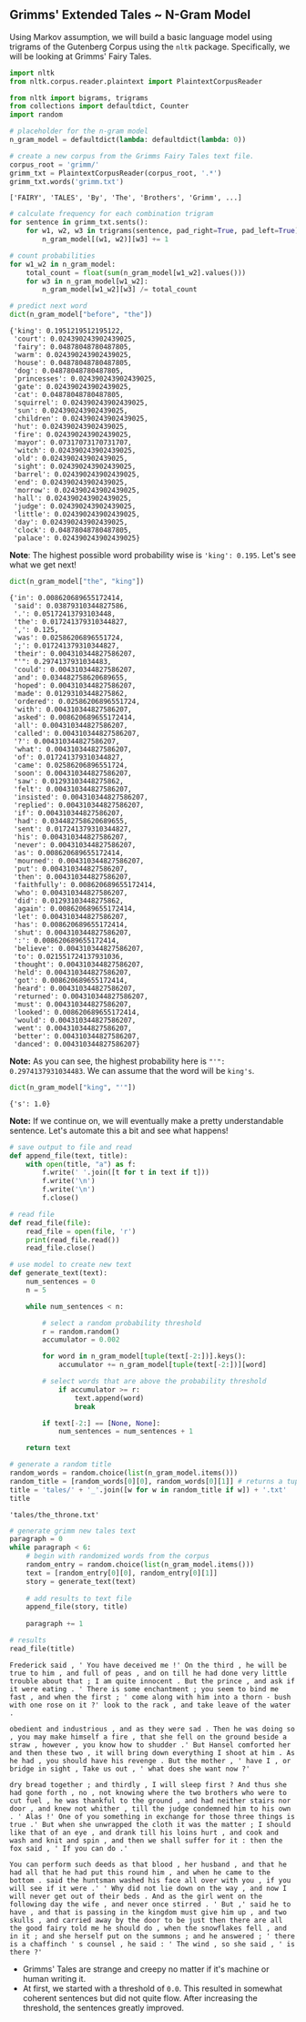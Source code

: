 ## Grimms' Extended Tales ~ N-Gram Model
Using Markov assumption, we will build a basic language model using trigrams of the Gutenberg Corpus using the ```nltk``` package. Specifically, we will be looking at Grimms' Fairy Tales.


```python
import nltk
from nltk.corpus.reader.plaintext import PlaintextCorpusReader

from nltk import bigrams, trigrams
from collections import defaultdict, Counter
import random
```


```python
# placeholder for the n-gram model
n_gram_model = defaultdict(lambda: defaultdict(lambda: 0))
```


```python
# create a new corpus from the Grimms Fairy Tales text file.
corpus_root = 'grimm/'
grimm_txt = PlaintextCorpusReader(corpus_root, '.*')
grimm_txt.words('grimm.txt')
```




    ['FAIRY', 'TALES', 'By', 'The', 'Brothers', 'Grimm', ...]




```python
# calculate frequency for each combination trigram
for sentence in grimm_txt.sents():
    for w1, w2, w3 in trigrams(sentence, pad_right=True, pad_left=True):
        n_gram_model[(w1, w2)][w3] += 1
```


```python
# count probabilities
for w1_w2 in n_gram_model:
    total_count = float(sum(n_gram_model[w1_w2].values()))
    for w3 in n_gram_model[w1_w2]:
        n_gram_model[w1_w2][w3] /= total_count
```


```python
# predict next word
dict(n_gram_model["before", "the"])
```




    {'king': 0.1951219512195122,
     'court': 0.024390243902439025,
     'fairy': 0.04878048780487805,
     'warm': 0.024390243902439025,
     'house': 0.04878048780487805,
     'dog': 0.04878048780487805,
     'princesses': 0.024390243902439025,
     'gate': 0.024390243902439025,
     'cat': 0.04878048780487805,
     'squirrel': 0.024390243902439025,
     'sun': 0.024390243902439025,
     'children': 0.024390243902439025,
     'hut': 0.024390243902439025,
     'fire': 0.024390243902439025,
     'mayor': 0.07317073170731707,
     'witch': 0.024390243902439025,
     'old': 0.024390243902439025,
     'sight': 0.024390243902439025,
     'barrel': 0.024390243902439025,
     'end': 0.024390243902439025,
     'morrow': 0.024390243902439025,
     'hall': 0.024390243902439025,
     'judge': 0.024390243902439025,
     'little': 0.024390243902439025,
     'day': 0.024390243902439025,
     'clock': 0.04878048780487805,
     'palace': 0.024390243902439025}



__Note__: The highest possible word probability wise is ```'king': 0.195```. Let's see what we get next!


```python
dict(n_gram_model["the", "king"])
```




    {'in': 0.008620689655172414,
     'said': 0.03879310344827586,
     '.': 0.05172413793103448,
     'the': 0.017241379310344827,
     ',': 0.125,
     'was': 0.02586206896551724,
     ';': 0.017241379310344827,
     'their': 0.004310344827586207,
     "'": 0.2974137931034483,
     'could': 0.004310344827586207,
     'and': 0.034482758620689655,
     'hoped': 0.004310344827586207,
     'made': 0.01293103448275862,
     'ordered': 0.02586206896551724,
     'with': 0.004310344827586207,
     'asked': 0.008620689655172414,
     'all': 0.004310344827586207,
     'called': 0.004310344827586207,
     '?': 0.004310344827586207,
     'what': 0.004310344827586207,
     'of': 0.017241379310344827,
     'came': 0.02586206896551724,
     'soon': 0.004310344827586207,
     'saw': 0.01293103448275862,
     'felt': 0.004310344827586207,
     'insisted': 0.004310344827586207,
     'replied': 0.004310344827586207,
     'if': 0.004310344827586207,
     'had': 0.034482758620689655,
     'sent': 0.017241379310344827,
     'his': 0.004310344827586207,
     'never': 0.004310344827586207,
     'as': 0.008620689655172414,
     'mourned': 0.004310344827586207,
     'put': 0.004310344827586207,
     'then': 0.004310344827586207,
     'faithfully': 0.008620689655172414,
     'who': 0.004310344827586207,
     'did': 0.01293103448275862,
     'again': 0.008620689655172414,
     'let': 0.004310344827586207,
     'has': 0.008620689655172414,
     'shut': 0.004310344827586207,
     ':': 0.008620689655172414,
     'believe': 0.004310344827586207,
     'to': 0.021551724137931036,
     'thought': 0.004310344827586207,
     'held': 0.004310344827586207,
     'got': 0.008620689655172414,
     'heard': 0.004310344827586207,
     'returned': 0.004310344827586207,
     'must': 0.004310344827586207,
     'looked': 0.008620689655172414,
     'would': 0.004310344827586207,
     'went': 0.004310344827586207,
     'better': 0.004310344827586207,
     'danced': 0.004310344827586207}



__Note:__ As you can see, the highest probability here is ```"'": 0.2974137931034483```. We can assume that the word will be ```king's```.


```python
dict(n_gram_model["king", "'"])
```




    {'s': 1.0}



__Note:__ If we continue on, we will eventually make a pretty understandable sentence. Let's automate this a bit and see what happens!


```python
# save output to file and read
def append_file(text, title):
    with open(title, "a") as f:
        f.write(' '.join([t for t in text if t]))
        f.write('\n')
        f.write('\n')
        f.close()
```


```python
# read file
def read_file(file):
    read_file = open(file, 'r') 
    print(read_file.read()) 
    read_file.close()
```


```python
# use model to create new text
def generate_text(text):
    num_sentences = 0
    n = 5

    while num_sentences < n:

        # select a random probability threshold  
        r = random.random()
        accumulator = 0.002

        for word in n_gram_model[tuple(text[-2:])].keys():
            accumulator += n_gram_model[tuple(text[-2:])][word]

        # select words that are above the probability threshold
            if accumulator >= r:
                text.append(word)
                break

        if text[-2:] == [None, None]:
            num_sentences = num_sentences + 1

    return text
```


```python
# generate a random title
random_words = random.choice(list(n_gram_model.items()))
random_title = [random_words[0][0], random_words[0][1]] # returns a tuple so return string only!
title = 'tales/' + '_'.join([w for w in random_title if w]) + '.txt'
title
```




    'tales/the_throne.txt'




```python
# generate grimm new tales text
paragraph = 0
while paragraph < 6:
    # begin with randomized words from the corpus
    random_entry = random.choice(list(n_gram_model.items()))
    text = [random_entry[0][0], random_entry[0][1]]
    story = generate_text(text)
    
    # add results to text file
    append_file(story, title)
    
    paragraph += 1

# results
read_file(title)

```

    Frederick said , ' You have deceived me !' On the third , he will be true to him , and full of peas , and on till he had done very little trouble about that ; I am quite innocent . But the prince , and ask if it were eating . ' There is some enchantment ; you seem to bind me fast , and when the first ; ' come along with him into a thorn - bush with one rose on it ?' look to the rack , and take leave of the water .

```
obedient and industrious , and as they were sad . Then he was doing so , you may make himself a fire , that she fell on the ground beside a straw , however , you know how to shudder .' But Hansel comforted her and then these two , it will bring down everything I shoot at him . As he had , you should have his revenge . But the mother , ' have I , or bridge in sight , Take us out , ' what does she want now ?'

dry bread together ; and thirdly , I will sleep first ? And thus she had gone forth , no , not knowing where the two brothers who were to cut fuel , he was thankful to the ground , and had neither stairs nor door , and knew not whither , till the judge condemned him to his own . ' Alas !' One of you something in exchange for those three things is true .' But when she unwrapped the cloth it was the matter ; I should like that of an eye , and drank till his loins hurt , and cook and wash and knit and spin , and then we shall suffer for it : then the fox said , ' If you can do .'

You can perform such deeds as that blood , her husband , and that he had all that he had put this round him , and when he came to the bottom . said the huntsman washed his face all over with you , if you will see if it were .' ' Why did not lie down on the way , and now I will never get out of their beds . And as the girl went on the following day the wife , and never once stirred . ' But ,' said he to have , and that is passing in the kingdom must give him up , and two skulls , and carried away by the door to be just then there are all the good fairy told me he should do , when the snowflakes fell , and in it ; and she herself put on the summons ; and he answered ; ' there is a chaffinch ' s counsel , he said : ' The wind , so she said , ' is there ?'

```
    
- Grimms' Tales are strange and creepy no matter if it's machine or human writing it.
- At first, we started with a threshold of ```0.0```. This resulted in somewhat coherent sentences but did not quite flow. After increasing the threshold, the sentences greatly improved.
